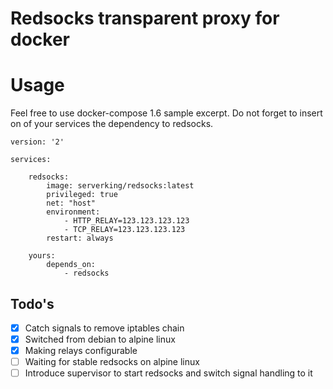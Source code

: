 # Redsocks transparent proxy for docker

# Usage
Feel free to use docker-compose 1.6 sample excerpt. Do not forget to insert on of your services the dependency to redsocks. 
```
version: '2'

services:

    redsocks:
        image: serverking/redsocks:latest
        privileged: true
        net: "host"
        environment:
            - HTTP_RELAY=123.123.123.123
            - TCP_RELAY=123.123.123.123
        restart: always

    yours:
        depends_on:
            - redsocks
```

## Todo's
- [x] Catch signals to remove iptables chain
- [x] Switched from debian to alpine linux
- [x] Making relays configurable
- [ ] Waiting for stable redsocks on alpine linux
- [ ] Introduce supervisor to start redsocks and switch signal handling to it
